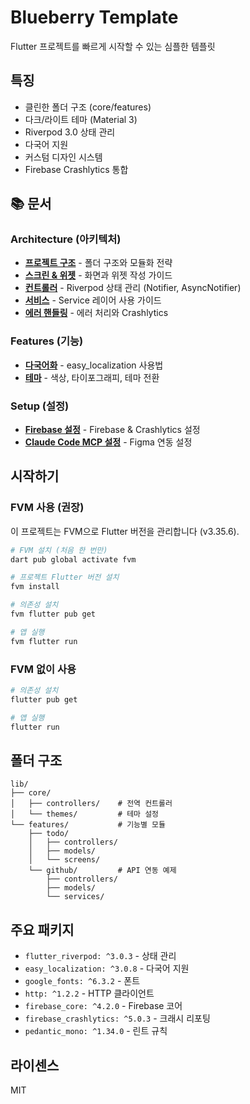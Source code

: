 # Blueberry Template

Flutter 프로젝트를 빠르게 시작할 수 있는 심플한 템플릿

## 특징

- 클린한 폴더 구조 (core/features)
- 다크/라이트 테마 (Material 3)
- Riverpod 3.0 상태 관리
- 다국어 지원
- 커스텀 디자인 시스템
- Firebase Crashlytics 통합

## 📚 문서

### Architecture (아키텍처)

- **[프로젝트 구조](docs/architecture/project-structure.md)** - 폴더 구조와 모듈화 전략
- **[스크린 & 위젯](docs/architecture/screens.md)** - 화면과 위젯 작성 가이드
- **[컨트롤러](docs/architecture/controllers.md)** - Riverpod 상태 관리 (Notifier, AsyncNotifier)
- **[서비스](docs/architecture/services.md)** - Service 레이어 사용 가이드
- **[에러 핸들링](docs/architecture/error-handling.md)** - 에러 처리와 Crashlytics

### Features (기능)

- **[다국어화](docs/features/localization.md)** - easy_localization 사용법
- **[테마](docs/features/theming.md)** - 색상, 타이포그래피, 테마 전환

### Setup (설정)

- **[Firebase 설정](docs/FIREBASE_SETUP.md)** - Firebase & Crashlytics 설정
- **[Claude Code MCP 설정](docs/CLAUDE_CODE_MCP_SETUP.md)** - Figma 연동 설정

## 시작하기

### FVM 사용 (권장)

이 프로젝트는 FVM으로 Flutter 버전을 관리합니다 (v3.35.6).

```bash
# FVM 설치 (처음 한 번만)
dart pub global activate fvm

# 프로젝트 Flutter 버전 설치
fvm install

# 의존성 설치
fvm flutter pub get

# 앱 실행
fvm flutter run
```

### FVM 없이 사용

```bash
# 의존성 설치
flutter pub get

# 앱 실행
flutter run
```

## 폴더 구조

```
lib/
├── core/
│   ├── controllers/    # 전역 컨트롤러
│   └── themes/         # 테마 설정
└── features/           # 기능별 모듈
    ├── todo/
    │   ├── controllers/
    │   ├── models/
    │   └── screens/
    └── github/         # API 연동 예제
        ├── controllers/
        ├── models/
        └── services/
```

## 주요 패키지

- `flutter_riverpod: ^3.0.3` - 상태 관리
- `easy_localization: ^3.0.8` - 다국어 지원
- `google_fonts: ^6.3.2` - 폰트
- `http: ^1.2.2` - HTTP 클라이언트
- `firebase_core: ^4.2.0` - Firebase 코어
- `firebase_crashlytics: ^5.0.3` - 크래시 리포팅
- `pedantic_mono: ^1.34.0` - 린트 규칙

## 라이센스

MIT

